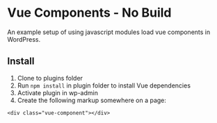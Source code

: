 # Vue Components - No Build

An example setup of using javascript modules load vue components in WordPress.

## Install

1) Clone to plugins folder
2) Run `npm install` in plugin folder to install Vue dependencies
3) Activate plugin in wp-admin
4) Create the following markup somewhere on a page:
```
<div class="vue-component"></div>
```